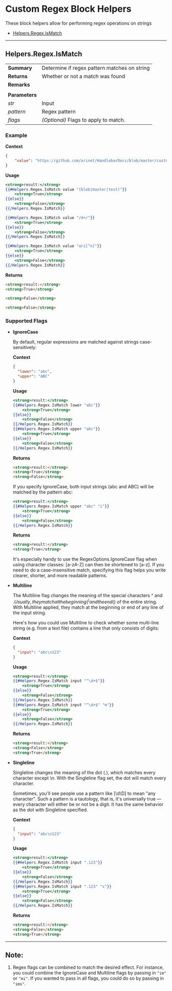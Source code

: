 # Custom Regex Block Helpers
These block helpers allow for performing regex operations on strings

* [Helpers.Regex.IsMatch](#helpersregexismatch)

---
## Helpers.Regex.IsMatch
|||
|-|-|
|**Summary**|Determine if regex pattern matches on string|
|**Returns**|Whether or not a match was found|
|**Remarks**||
|||
|**Parameters**||
|_str_|Input|
|_pattern_|Regex pattern|
|_flags_|_(Optional)_ Flags to apply to match.

### Example
**Context**
``` json
{
    "value": "https://github.com/arinet/HandlebarDocs/blob/master/customHelpers.md"
}
```
**Usage**
``` handlebars
<strong>result:</strong>
{{#Helpers.Regex.IsMatch value "(blob|master|test)"}}
    <strong>True</strong>
{{else}}
    <strong>False</strong>
{{/Helpers.Regex.IsMatch}}

{{#Helpers.Regex.IsMatch value "/d+/"}}
    <strong>True</strong>
{{else}}
    <strong>False</strong>
{{/Helpers.Regex.IsMatch}}

{{#Helpers.Regex.IsMatch value "ari[^n]"}}
    <strong>True</strong>
{{else}}
    <strong>False</strong>
{{/Helpers.Regex.IsMatch}}
```
**Returns**
``` html
<strong>result:</strong>
<strong>True</strong>

<strong>False</strong>

<strong>False</strong>
```

### Supported Flags ###

* **IgnoreCase**

  By default, regular expressions are matched against strings case-sensitively:

  **Context**
  ``` json
  {
    "lower": "abc",
    "upper": "ABC"
  }
  ```
  **Usage**
  ``` handlebars
  <strong>result:</strong>
  {{#Helpers.Regex.IsMatch lower "abc"}}
      <strong>True</strong>
  {{else}}
      <strong>False</strong>
  {{/Helpers.Regex.IsMatch}}
  {{#Helpers.Regex.IsMatch upper "abc"}}
      <strong>True</strong>
  {{else}}
      <strong>False</strong>
  {{/Helpers.Regex.IsMatch}}
  ```

  **Returns**
  ``` html
  <strong>result:</strong>
  <strong>True</strong>
  <strong>False</strong>
  ```

  If you specify IgnoreCase, both input strings (abc and ABC) will be matched by the pattern abc:

  ``` handlebars
  <strong>result:</strong>
  {{#Helpers.Regex.IsMatch upper "abc" "i"}}
      <strong>True</strong>
  {{else}}
      <strong>False</strong>
  {{/Helpers.Regex.IsMatch}}
  ```

  **Returns**
  ``` html
  <strong>result:</strong>
  <strong>True</strong>
  ```

  It's especially handy to use the RegexOptions.IgnoreCase flag when using character classes: [a-zA-Z] can then be shortened to [a-z]. If you need to do a case-insensitive match, specifying this flag helps you write clearer, shorter, and more readable patterns.

* **Multiline**

  The Multiline flag changes the meaning of the special characters ^ and $. Usually, they match at the beginning (^) and the end ($) of the entire string. With Multiline applied, they match at the beginning or end of any line of the input string.

  Here's how you could use Multiline to check whether some multi-line string (e.g. from a text file) contains a line that only consists of digits:

  **Context**
  ``` json
  {
    "input": "abc\n123"
  }
  ```
  **Usage**
  ``` handlebars
  <strong>result:</strong>
  {{#Helpers.Regex.IsMatch input "^\d+$"}}
      <strong>True</strong>
  {{else}}
      <strong>False</strong>
  {{/Helpers.Regex.IsMatch}}
  {{#Helpers.Regex.IsMatch input "^\d+$" "m"}}
      <strong>True</strong>
  {{else}}
      <strong>False</strong>
  {{/Helpers.Regex.IsMatch}}
  ```

  **Returns**
  ``` html
  <strong>result:</strong>
  <strong>False</strong>
  <strong>True</strong>
  ```

* **Singleline**

  Singleline changes the meaning of the dot (.), which matches every character except \n. With the Singleline flag set, the dot will match every character.

  Sometimes, you'll see people use a pattern like [\d\D] to mean "any character". Such a pattern is a tautology, that is, it's universally true — every character will either be or not be a digit. It has the same behavior as the dot with Singleline specified.

  **Context**
  ``` json
  {
    "input": "abc\n123"
  }
  ```
  **Usage**
  ``` handlebars
  <strong>result:</strong>
  {{#Helpers.Regex.IsMatch input ".123"}}
      <strong>True</strong>
  {{else}}
      <strong>False</strong>
  {{/Helpers.Regex.IsMatch}}
  {{#Helpers.Regex.IsMatch input ".123" "s"}}
      <strong>True</strong>
  {{else}}
      <strong>False</strong>
  {{/Helpers.Regex.IsMatch}}
  ```

  **Returns**
  ``` html
  <strong>result:</strong>
  <strong>False</strong>
  <strong>True</strong>
  ```

---
## Note: 
1. Regex flags can be combined to match the desired effect. For instance, you could combine the IgnoreCase and Multiline flags by passing in `"im"` or `"mi"`.  If you wanted to pass in all flags, you could do so by passing in `"ims"`.